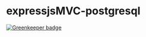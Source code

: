 # expressjsMVC-postgresql

[![Greenkeeper badge](https://badges.greenkeeper.io/shmuga/expressjsMVC-postgresql.svg)](https://greenkeeper.io/)
